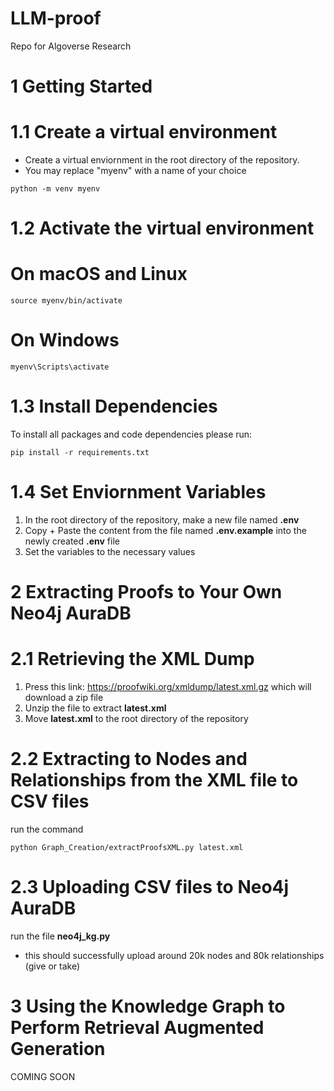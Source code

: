 # LLM-proof
Repo for Algoverse Research

# 1 Getting Started

# 1.1 Create a virtual environment 
- Create a virtual enviornment in the root directory of the repository.
- You may replace "myenv" with a name of your choice
```
python -m venv myenv
```

# 1.2 Activate the virtual environment

# On macOS and Linux
```
source myenv/bin/activate
```

# On Windows
```
myenv\Scripts\activate
```

# 1.3 Install Dependencies
To install all packages and code dependencies please run:
```
pip install -r requirements.txt
```

# 1.4 Set Enviornment Variables
1. In the root directory of the repository, make a new file named **.env**
2. Copy + Paste the content from the file named **.env.example** into the newly created **.env** file
3. Set the variables to the necessary values

# 2 Extracting Proofs to Your Own Neo4j AuraDB

# 2.1 Retrieving the XML Dump
1. Press this link: https://proofwiki.org/xmldump/latest.xml.gz which will download a zip file
2. Unzip the file to extract **latest.xml**
3. Move **latest.xml** to the root directory of the repository

# 2.2 Extracting to Nodes and Relationships from the XML file to CSV files
run the command 
```
python Graph_Creation/extractProofsXML.py latest.xml
```

# 2.3 Uploading CSV files to Neo4j AuraDB
run the file **neo4j_kg.py**
- this should successfully upload around 20k nodes and 80k relationships (give or take)

# 3 Using the Knowledge Graph to Perform Retrieval Augmented Generation
COMING SOON